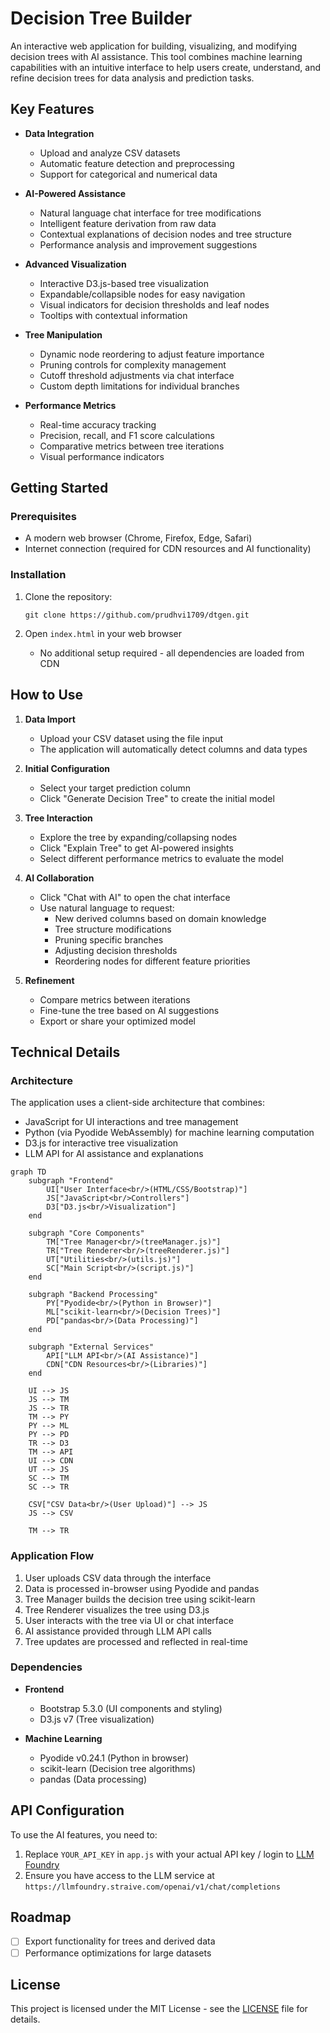 # Decision Tree Builder

An interactive web application for building, visualizing, and modifying decision trees with AI assistance. This tool combines machine learning capabilities with an intuitive interface to help users create, understand, and refine decision trees for data analysis and prediction tasks.

## Key Features

- **Data Integration**
  - Upload and analyze CSV datasets
  - Automatic feature detection and preprocessing
  - Support for categorical and numerical data

- **AI-Powered Assistance**
  - Natural language chat interface for tree modifications
  - Intelligent feature derivation from raw data
  - Contextual explanations of decision nodes and tree structure
  - Performance analysis and improvement suggestions

- **Advanced Visualization**
  - Interactive D3.js-based tree visualization
  - Expandable/collapsible nodes for easy navigation
  - Visual indicators for decision thresholds and leaf nodes
  - Tooltips with contextual information

- **Tree Manipulation**
  - Dynamic node reordering to adjust feature importance
  - Pruning controls for complexity management
  - Cutoff threshold adjustments via chat interface
  - Custom depth limitations for individual branches

- **Performance Metrics**
  - Real-time accuracy tracking
  - Precision, recall, and F1 score calculations
  - Comparative metrics between tree iterations
  - Visual performance indicators

## Getting Started

### Prerequisites
- A modern web browser (Chrome, Firefox, Edge, Safari)
- Internet connection (required for CDN resources and AI functionality)

### Installation

1. Clone the repository:
   ```
   git clone https://github.com/prudhvi1709/dtgen.git
   ```

2. Open `index.html` in your web browser
   - No additional setup required - all dependencies are loaded from CDN

## How to Use

1. **Data Import**
   - Upload your CSV dataset using the file input
   - The application will automatically detect columns and data types

2. **Initial Configuration**
   - Select your target prediction column
   - Click "Generate Decision Tree" to create the initial model

3. **Tree Interaction**
   - Explore the tree by expanding/collapsing nodes
   - Click "Explain Tree" to get AI-powered insights
   - Select different performance metrics to evaluate the model

4. **AI Collaboration**
   - Click "Chat with AI" to open the chat interface
   - Use natural language to request:
     - New derived columns based on domain knowledge
     - Tree structure modifications
     - Pruning specific branches
     - Adjusting decision thresholds
     - Reordering nodes for different feature priorities

5. **Refinement**
   - Compare metrics between iterations
   - Fine-tune the tree based on AI suggestions
   - Export or share your optimized model

## Technical Details

### Architecture
The application uses a client-side architecture that combines:
- JavaScript for UI interactions and tree management
- Python (via Pyodide WebAssembly) for machine learning computation
- D3.js for interactive tree visualization
- LLM API for AI assistance and explanations

```mermaid
graph TD
    subgraph "Frontend"
        UI["User Interface<br/>(HTML/CSS/Bootstrap)"]
        JS["JavaScript<br/>Controllers"]
        D3["D3.js<br/>Visualization"]
    end
    
    subgraph "Core Components"
        TM["Tree Manager<br/>(treeManager.js)"]
        TR["Tree Renderer<br/>(treeRenderer.js)"]
        UT["Utilities<br/>(utils.js)"]
        SC["Main Script<br/>(script.js)"]
    end
    
    subgraph "Backend Processing"
        PY["Pyodide<br/>(Python in Browser)"]
        ML["scikit-learn<br/>(Decision Trees)"]
        PD["pandas<br/>(Data Processing)"]
    end
    
    subgraph "External Services"
        API["LLM API<br/>(AI Assistance)"]
        CDN["CDN Resources<br/>(Libraries)"]
    end
    
    UI --> JS
    JS --> TM
    JS --> TR
    TM --> PY
    PY --> ML
    PY --> PD
    TR --> D3
    TM --> API
    UI --> CDN
    UT --> JS
    SC --> TM
    SC --> TR
    
    CSV["CSV Data<br/>(User Upload)"] --> JS
    JS --> CSV
    
    TM --> TR
```

### Application Flow
1. User uploads CSV data through the interface
2. Data is processed in-browser using Pyodide and pandas
3. Tree Manager builds the decision tree using scikit-learn
4. Tree Renderer visualizes the tree using D3.js
5. User interacts with the tree via UI or chat interface
6. AI assistance provided through LLM API calls
7. Tree updates are processed and reflected in real-time

### Dependencies

- **Frontend**
  - Bootstrap 5.3.0 (UI components and styling)
  - D3.js v7 (Tree visualization)
  
- **Machine Learning**
  - Pyodide v0.24.1 (Python in browser)
  - scikit-learn (Decision tree algorithms)
  - pandas (Data processing)

## API Configuration

To use the AI features, you need to:
1. Replace `YOUR_API_KEY` in `app.js` with your actual API key / login to [LLM Foundry](https://llmfoundry.straive.com/)
2. Ensure you have access to the LLM service at `https://llmfoundry.straive.com/openai/v1/chat/completions`

## Roadmap

- [ ] Export functionality for trees and derived data
- [ ] Performance optimizations for large datasets

## License

This project is licensed under the MIT License - see the [LICENSE](LICENSE) file for details. 